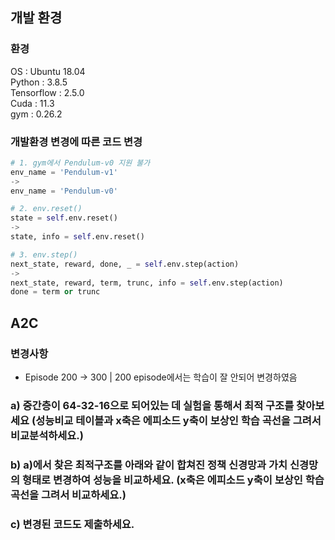 ## 개발 환경
### 환경
OS : Ubuntu 18.04<br>
Python : 3.8.5<br>
Tensorflow : 2.5.0<br>
Cuda : 11.3<br>
gym : 0.26.2<br>

### 개발환경 변경에 따른 코드 변경
```python
# 1. gym에서 Pendulum-v0 지원 불가
env_name = 'Pendulum-v1'
->
env_name = 'Pendulum-v0'

# 2. env.reset()
state = self.env.reset()
->
state, info = self.env.reset()

# 3. env.step()
next_state, reward, done, _ = self.env.step(action)
->
next_state, reward, term, trunc, info = self.env.step(action)
done = term or trunc
```



## A2C

### 변경사항
- Episode 200 -> 300 | 200 episode에서는 학습이 잘 안되어 변경하였음


### a) 중간층이 64-32-16으로 되어있는 데 실험을 통해서 최적 구조를 찾아보세요 (성능비교 테이블과 x축은 에피소드 y축이 보상인 학습 곡선을 그려서 비교분석하세요.)


### b) a)에서 찾은 최적구조를 아래와 같이 합쳐진 정책 신경망과 가치 신경망의 형태로 변경하여 성능을 비교하세요. (x축은 에피소드 y축이 보상인 학습 곡선을 그려서 비교하세요.)

### c) 변경된 코드도 제출하세요.